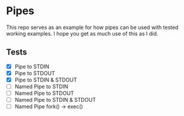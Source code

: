 # Pipes

This repo serves as an example for how pipes can be used with tested working examples. 
I hope you get as much use of this as I did.

## Tests

- [x] Pipe to STDIN
- [x] Pipe to STDOUT
- [x] Pipe to STDIN & STDOUT
- [ ] Named Pipe to STDIN
- [ ] Named Pipe to STDOUT 
- [ ] Named Pipe to STDIN & STDOUT
- [ ] Named Pipe fork() -> exec() 
